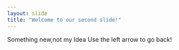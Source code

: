 ```yaml
---
layout: slide
title: "Welcome to our second slide!"
---
```

Something new,not my Idea
Use the left arrow to go back!
